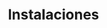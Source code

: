 ---
templateKey: clinic-page
language: es
title: Instalaciones
redirects: /en/the-clinic/facilities/
published: true

hero:
  display: true
  type: default
  image: /img/hero-facilities.jpg
  parallax: true
  title: >
    <span style="color:white">Instalaciones</span>
  indicator: true
  halfSize: false

bgText:
  img: /img/parallax-financing.jpg
  display: false
  title: >
    <h1>Recaudos y Documentos a Consignar</h1>
  body: >
    ''
  footer: 
    display: true
    head: >
      <h4>;</h4>
    body: >
      <h3>¿Alguna Duda?</h3>
    link: /contacto

checkout:
  display: false
  title: ''
  options:
    - img: /img/icon-bank-transfer.png
      title: ''
      subTitle: ''

  checkout:
    - img: /img/icon-paypal.png
      to: /
      text: ''
  banner:
      aside: >
          ''
      img: /img/icon-travel.png
      
heading:
  display: true
  classname:  section-reasons
  title: Un Espacio Diseñado para su Tranquilidad
  content: >
    <p class="dv-subtitle text-center">Unas instalaciones únicas, un equipamiento tecnológico excepcional y un ambiente idóneo para que nuestros pacientes disfruten de una Odontología diferente con el máximo nivel de confort, higiene y seguridad; en busca siempre del mejor resultado posible.</p>
gallery: 
  display: true
  isMasonry: false
  
elements:
  - link: #
    bg: /img/lightbox-facilities-thumb-01.jpg
    title: MULTICENTRO EMPRESARIAL DEL ESTE
    body: >
      <p style="display:none"></p>
    icon: icon-search
    action: true
  - link: #
    bg: /img/lightbox-facilities-thumb-02.jpg
    title: ACCESO PRINCIPAL
    body: >
      <p style="display:none"></p>
    icon: icon-search
    action: true
  - link: #
    bg: /img/lightbox-facilities-thumb-03.jpg
    title: Recepción
    body: >
      <p style="display:none"></p>
    icon: icon-search
    action: true
  - link: #
    bg: /img/lightbox-facilities-thumb-04.jpg
    title: Sala de Espera
    body: >
      <p style="display:none"></p>
    icon: icon-search
    action: true
  - link: #
    bg: /img/lightbox-facilities-thumb-05.jpg
    title: Sala de Espera
    body: >
      <p style="display:none"></p>
    icon: icon-search
    action: true
  - link: #
    bg: /img/lightbox-facilities-thumb-06.jpg
    title: Sala de Espera
    body: >
      <p style="display:none"></p>
    icon: icon-search
    action: true
  - link: #
    bg: /img/lightbox-facilities-thumb-07.jpg
    title: Servicio Externo
    body: >
      <p style="display:none"></p>
    icon: icon-search
    action: true
  - link: #
    bg: /img/lightbox-facilities-thumb-08.jpg
    title: Pasillo Central
    body: >
      <p style="display:none"></p>
    icon: icon-search
    action: true
  - link: #
    bg: /img/lightbox-facilities-thumb-09.jpg
    title: Gabinete 1
    body: >
      <p style="display:none"></p>
    icon: icon-search
    action: true
  - link: #
    bg: /img/lightbox-facilities-thumb-10.jpg
    title: Área de entrevista
    body: >
      <p style="display:none"></p>
    icon: icon-search
    action: true
  - link: #
    bg: /img/lightbox-facilities-thumb-11.jpg
    title: Gabinete 1
    body: >
      <p style="display:none"></p>
    icon: icon-search
    action: true
  - link: #
    bg: /img/lightbox-facilities-thumb-12.jpg
    title: Unidad Clínica
    body: >
      <p style="display:none"></p>
    icon: icon-search
    action: true
  - link: #
    bg: /img/lightbox-facilities-thumb-13.jpg
    title: Gabinete 2
    body: >
      <p style="display:none"></p>
    icon: icon-search
    action: true
  - link: #
    bg: /img/lightbox-facilities-thumb-14.jpg
    title: Esterilización
    body: >
      <p style="display:none"></p>
    icon: icon-search
    action: true
  - link: #
    bg: /img/lightbox-facilities-thumb-15.jpg
    title: Gabinete 2
    body: >
      <p style="display:none"></p>
    icon: icon-search
    action: true
  - link: #
    bg: /img/lightbox-facilities-thumb-16.jpg
    title: radiología
    body: >
      <p style="display:none"></p>
    icon: icon-search
    action: true
  - link: #
    bg: /img/lightbox-facilities-thumb-17.jpg
    title: Gabinete 3
    body: >
      <p style="display:none"></p>
    icon: icon-search
    action: true
  - link: #
    bg: /img/lightbox-facilities-thumb-18.jpg
    title: Alta Succión
    body: >
      <p style="display:none"></p>
    icon: icon-search
    action: true
  - link: #
    bg: /img/lightbox-facilities-thumb-19.jpg
    title: Gabinete 3
    body: >
      <p style="display:none"></p>
    icon: icon-search
    action: true
  - link: #
    bg: /img/lightbox-facilities-thumb-20.jpg
    title: Iluminación Led
    body: >
      <p style="display:none"></p>
    icon: icon-search
    action: true
  - link: #
    bg: /img/lightbox-facilities-thumb-21.jpg
    title: Laboratorio
    body: >
      <p style="display:none"></p>
    icon: icon-search
    action: true
reasons:
  display: false
  reasons:  
  - type: 1
    img: /img/icon-number-01.jpg  
    nameimg: ''
    title: ''
    paragraph:
      ''
 
sections:
  display: false
  sections:  
  - type: 1
    titleimage: /img/procedures-implants.png
    contentimage: /img/procedures-implants.png 
    titlecontent: En la clínica...
    content: > 
      ''
lightQuote:
  color: '#fff'
  display: false
  img:
    ld: /img/procedures-aesthetic-dentistry.png
    pt: /img/procedures-aesthetic-dentistry.png
  content: ''
lightbox:
  display: true
  type: gridGallery
  placeholder: GIRE EL DISPOSITIVO PARA AMPLIAR LAS IMÁGENES
  images:
    - image: /img/lightbox-facilities-01.png
    - image: /img/lightbox-facilities-02.png
    - image: /img/lightbox-facilities-03.png
    - image: /img/lightbox-facilities-04.png
    - image: /img/lightbox-facilities-05.png
    - image: /img/lightbox-facilities-06.png
    - image: /img/lightbox-facilities-07.png
    - image: /img/lightbox-facilities-08.png
    - image: /img/lightbox-facilities-09.png
    - image: /img/lightbox-facilities-10.png
    - image: /img/lightbox-facilities-11.png
    - image: /img/lightbox-facilities-12.png
    - image: /img/lightbox-facilities-13.png
    - image: /img/lightbox-facilities-14.png
    - image: /img/lightbox-facilities-15.png
    - image: /img/lightbox-facilities-16.png
    - image: /img/lightbox-facilities-17.png
    - image: /img/lightbox-facilities-18.png
    - image: /img/lightbox-facilities-19.png
    - image: /img/lightbox-facilities-20.png
    - image: /img/lightbox-facilities-21.png
banner:
  display: false
  img: /img/banner-financing.png
  paragraphs:
    - paragraph1:
        ''
      paragraph2:
        ''
    
social:
  display: true
  imgparallax: /img/parallax-follow-us.jpg
  title: Síganos
  subtitle: En nuestro blog y redes sociales
  additionalText: Noticias, Artículos, Consejos de Actualidad y Mucho Más...
  icons:
    - icon:
        img: false
        class: icon-blog
      alt: blog
      nameicon: Blog
      link:
        href: /en/blog/
        target: _blank
        rel: noopener noreferrer
    - icon:
        img: false
        class: icon-instagram
      alt: instagram
      nameicon: Instagram
      link:
        href: https://www.instagram.com/dental_vip/
        target: _blank
        rel: noopener noreferrer
    - icon:
        img: false
        class: icon-facebook
      alt: facebook
      nameicon: Facebook
      link:
        href: https://www.facebook.com/dentalvip/
        target: _blank
        rel: noopener noreferrer
    

procedures:
  display: true
  title: ¡Una Especialidad para cada Tratamiento!
  procedures:
    - title: Implantes
      to: /la-clinica/implantes-dentales/
      img: /img/procedures-implants.png
    - title: Ortodoncia
      to: /especialidades/ortodoncia/
      img: /img/procedures-orthodontics.png
    - title: Estética dental
      to:  /especialidades/estetica-dental/
      img: /img/procedures-aesthetic-dentistry.png
---